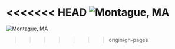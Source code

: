 <<<<<<< HEAD
![Montague, MA](http://laurenpepperman.com/2015/november15/DSC_1250.jpg)
=======
![Montague, MA](http://laurenpepperman.com/2015/november/DSC_1250.jpg)
>>>>>>> origin/gh-pages
